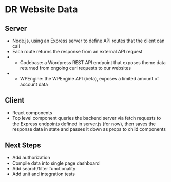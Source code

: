 # DR Website Data

## Server
- Node.js, using an Express server to define API routes that the client can call
- Each route returns the response from an external API request
- - Codebase: a Wordpress REST API endpoint that exposes theme data returned from ongoing curl requests to our websites
- - WPEngine: the WPEngine API (beta), exposes a limited amount of account data 

## Client
- React components
- Top level component queries the backend server via fetch requests to the Express endpoints defined in server.js (for now),
then saves the response data in state and passes it down as props to child components

## Next Steps
- Add authorization
- Compile data into single page dashboard
- Add search/filter functionality
- Add unit and integration tests